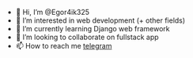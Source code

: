 - 👋 Hi, I’m @Egor4ik325
- 👀 I’m interested in web development (+ other fields)
- 🌱 I’m currently learning Django web framework
- 💞️ I’m looking to collaborate on fullstack app
- 📫 How to reach me [telegram](https://t.me/nezort11)

<!---
Egor4ik325/Egor4ik325 is a ✨ special ✨ repository because its `README.md` (this file) appears on your GitHub profile.
You can click the Preview link to take a look at your changes.
--->
